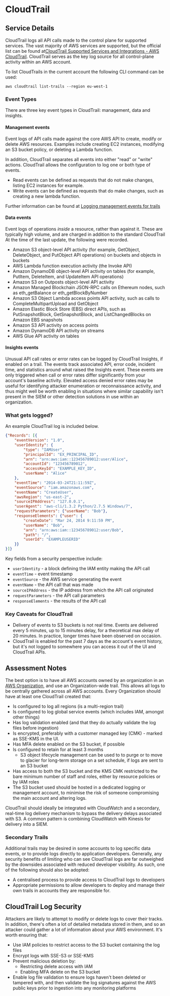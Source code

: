 # CloudTrail

## Service Details

CloudTrail logs all API calls made to the control plane for supported services. The vast majority of AWS services are supported, but the official list can be found at[CloudTrail Supported Services and Integrations - AWS CloudTrail](https://docs.aws.amazon.com/awsCloudTrail/latest/userguide/CloudTrail-aws-service-specific-topics.html). CloudTrail serves as the key log source for all control-plane activity within an AWS account.

To list CloudTrails in the current account the following CLI command can be used:

```
aws cloudtrail list-trails --region eu-west-1
```

### Event Types

There are three key event types in CloudTrail: management, data and insights.

#### Management events

Event logs of API calls made against the core AWS API to create, modify or delete AWS resources. Examples include creating EC2 instances, modifying an S3 bucket policy, or deleting a Lambda function.

In addition, CloudTrail separates all events into either "read" or "write" actions. CloudTrail allows the configuration to log one or both type of events. 
  - Read events can be defined as requests that do not make changes, listing EC2 instances for example.
  - Write events can be defined as requests that do make changes, such as creating a new lambda function.

Further information can be found at [Logging management events for trails](https://docs.aws.amazon.com/awscloudtrail/latest/userguide/logging-management-events-with-cloudtrail.html)

#### Data events

Event logs of operations _inside_ a resource, rather than against it. These are typically high volume, and are charged in addition to the standard CloudTrail At the time of the last update, the following were recorded.

- Amazon S3 object-level API activity (for example, GetObject, DeleteObject, and PutObject API operations) on buckets and objects in buckets
- AWS Lambda function execution activity (the Invoke API)
- Amazon DynamoDB object-level API activity on tables (for example, PutItem, DeleteItem, and UpdateItem API operations)
- Amazon S3 on Outposts object-level API activity
- Amazon Managed Blockchain JSON-RPC calls on Ethereum nodes, such as eth_getBalance or eth_getBlockByNumber
- Amazon S3 Object Lambda access points API activity, such as calls to CompleteMultipartUpload and GetObject
- Amazon Elastic Block Store (EBS) direct APIs, such as PutSnapshotBlock, GetSnapshotBlock, and ListChangedBlocks on Amazon EBS snapshots
- Amazon S3 API activity on access points
- Amazon DynamoDB API activity on streams
- AWS Glue API activity on tables

#### Insights events

Unusual API call rates or error rates can be logged by CloudTrail Insights, if enabled on a trail. The events track associated API, error code, incident time, and statistics around what raised the Insights event. These events are only triggered when call or error rates differ significantly from your account's baseline activity. Elevated access denied error rates may be useful for identifying attacker enumeration or reconnaissance activity, and thus might well be worth enabling in situations where similar capability isn't present in the SIEM or other detection solutions in use within an organization.

### What gets logged?

An example CloudTrail log is included below.

```json
{"Records": [{
    "eventVersion": "1.0",
    "userIdentity": {
        "type": "IAMUser",
        "principalId": "EX_PRINCIPAL_ID",
        "arn": "arn:aws:iam::123456789012:user/Alice",
        "accountId": "123456789012",
        "accessKeyId": "EXAMPLE_KEY_ID",
        "userName": "Alice"
    },
    "eventTime": "2014-03-24T21:11:59Z",
    "eventSource": "iam.amazonaws.com",
    "eventName": "CreateUser",
    "awsRegion": "us-east-2",
    "sourceIPAddress": "127.0.0.1",
    "userAgent": "aws-cli/1.3.2 Python/2.7.5 Windows/7",
    "requestParameters": {"userName": "Bob"},
    "responseElements": {"user": {
        "createDate": "Mar 24, 2014 9:11:59 PM",
        "userName": "Bob",
        "arn": "arn:aws:iam::123456789012:user/Bob",
        "path": "/",
        "userId": "EXAMPLEUSERID"
    }}
}]}
```

Key fields from a security perspective include:

- `userIdentity` - a block defining the IAM entity making the API call
- `eventTime` - event timestamp
- `eventSource` - the AWS service generating the event
- `eventName` - the API call that was made
- `sourceIPAddress` - the IP address from which the API call originated
- `requestParameters` - the API call parameters
- `responseElements` - the results of the API call

### Key Caveats for CloudTrail

- Delivery of events to S3 buckets is not real time. Events are delivered every 5 minutes, up to 15 minutes delay, for a theoretical max delay of 20 minutes. In practice, longer times have been observed on occasion.
- CloudTrail is enabled for the past 7 days as the account's event history, but it's not logged to somewhere you can access it out of the UI and CloudTrail APIs.

## Assessment Notes

The best option is to have all AWS accounts owned by an organization in an [AWS Organization](./Organizations), and use an Organization-wide trail. This allows all logs to be centrally gathered across all AWS accounts. Every Organization should have at least one CloudTrail created that:

- Is configured to log all regions (is a multi-region trail)
- Is configured to log global service events (which includes IAM, amongst other things)
- Has log validation enabled (and that they do actually validate the log files before ingestion)
- Is encrypted, preferably with a customer managed key (CMK) - marked as SSE-KMS in the UI.
- Has MFA delete enabled on the S3 bucket, if possible
- Is configured to retain for at least 3 months
  - S3 object lifecycle management can be used to to purge or to move to glacier for long-term storage on a set schedule, if logs are sent to an S3 bucket
- Has access to both the S3 bucket and the KMS CMK restricted to the bare minimum number of staff and roles, either by resource policies or by IAM roles
- The S3 bucket used should be hosted in a dedicated logging or management account, to minimise the risk of someone compromising the main account and altering logs.

CloudTrail should ideally be integrated with CloudWatch and a secondary, real-time log delivery mechanism to bypass the delivery delays associated with S3. A common pattern is combining CloudWatch with Kinesis for delivery into a SIEM.

### Secondary Trails

Additional trails may be desired in some accounts to log specific data events, or to provide logs directly to application developers. Generally, any security benefits of limiting who can see CloudTrail logs are far outweighed by the downsides associated with reduced developer visibility. As such, one of the following should also be adopted:

- A centralised process to provide access to CloudTrail logs to developers
- Appropriate permissions to allow developers to deploy and manage their own trails in accounts they are responsible for.

## CloudTrail Log Security

Attackers are likely to attempt to modify or delete logs to cover their tracks. In addition, there's often a lot of detailed metadata stored in them, and so an attacker could gather a lot of information about your AWS environment. It's worth ensuring that:

- Use IAM policies to restrict access to the S3 bucket containing the log files
- Encrypt logs with SSE-S3 or SSE-KMS
- Prevent malicious deletion by:
  - Restricting delete access with IAM
  - Enabling MFA delete on the S3 bucket
- Enable log file validation to ensure logs haven't been deleted or tampered with, and then validate the log signatures against the AWS public keys prior to ingestion into any monitoring platforms

